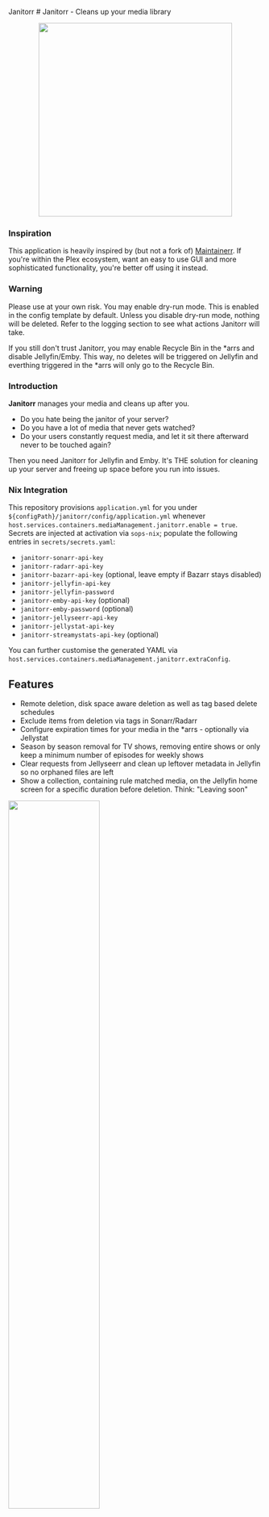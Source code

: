 Janitorr # Janitorr - Cleans up your media library

<p align="center">
    <img src="images/logos/janitorr_icon.png" width=384>
</p>

### Inspiration

This application is heavily inspired by (but not a fork of) [Maintainerr](https://github.com/jorenn92/Maintainerr).
If you're within the Plex ecosystem, want an easy to use GUI and more sophisticated functionality, you're better off using it instead.

### Warning

Please use at your own risk.
You may enable dry-run mode. This is enabled in the config template by default.
Unless you disable dry-run mode, nothing will be deleted.
Refer to the logging section to see what actions Janitorr will take.

If you still don't trust Janitorr, you may enable Recycle Bin in the *arrs and disable Jellyfin/Emby.
This way, no deletes will be triggered on Jellyfin and everthing triggered in the *arrs will only go to the Recycle Bin.

### Introduction

**Janitorr** manages your media and cleans up after you.

- Do you hate being the janitor of your server?
- Do you have a lot of media that never gets watched?
- Do your users constantly request media, and let it sit there afterward never to be touched again?

Then you need Janitorr for Jellyfin and Emby.
It's THE solution for cleaning up your server and freeing up space before you run into issues.

### Nix Integration

This repository provisions `application.yml` for you under `${configPath}/janitorr/config/application.yml` whenever `host.services.containers.mediaManagement.janitorr.enable = true`.
Secrets are injected at activation via `sops-nix`; populate the following entries in `secrets/secrets.yaml`:

- `janitorr-sonarr-api-key`
- `janitorr-radarr-api-key`
- `janitorr-bazarr-api-key` (optional, leave empty if Bazarr stays disabled)
- `janitorr-jellyfin-api-key`
- `janitorr-jellyfin-password`
- `janitorr-emby-api-key` (optional)
- `janitorr-emby-password` (optional)
- `janitorr-jellyseerr-api-key`
- `janitorr-jellystat-api-key`
- `janitorr-streamystats-api-key` (optional)

You can further customise the generated YAML via `host.services.containers.mediaManagement.janitorr.extraConfig`.

## Features

- Remote deletion, disk space aware deletion as well as tag based delete schedules
- Exclude items from deletion via tags in Sonarr/Radarr
- Configure expiration times for your media in the *arrs - optionally via Jellystat
- Season by season removal for TV shows, removing entire shows or only keep a minimum number of episodes for weekly shows
- Clear requests from Jellyseerr and clean up leftover metadata in Jellyfin so no orphaned files are left
- Show a collection, containing rule matched media, on the Jellyfin home screen for a specific duration before deletion. Think: "Leaving soon"

<img src="images/leaving_soon_01.png" width=60%>

### Important notes

- Janitorr does **not** delete items after they were watched. Look into [Jellyfin Media Cleaner](https://github.com/shemanaev/jellyfin-plugin-media-cleaner) for that.
- **I don't use Emby. I implemented and tested it, but for maintenance I rely on bug reports**
- Only one of Jellyfin or Emby can be enabled at a time
- Only one of Jellystat or Streamystats can be enabled at a time
- "Leaving Soon" Collections are *always* created and do not care for dry-run settings
- Jellyfin and Emby require user access to delete files, an API key is not enough - I recommend creating a user specifically for this task
- **For media to be picked up, it needs to have been downloaded by the Radarr/Sonarr**
- Jellyfin/Emby and Jellyseerr are not required, but if you don't supply them, you may end up with orphaned folders,  metadata, etc

### Logging
You may check the container logs for Janitorr to observe what the application wants to do.
Janitorr logs to stdout, so you can view your logs in Docker. However, it is recommended to enable file logging in your config instead.
If file logging is enabled, please make sure the location you've chosen for the log file is mapped into the container, so that Janitorr can write log files to the host and not inside the container.

To enable debug logging, change `INFO` in the following line in `application.yml` to either `DEBUG` or `TRACE`:

```yml
    com.github.schaka: INFO
```

### Troubleshooting
Before you create a new issue, please check previous issues to make sure nobody has faced the same problem before.
[The Wiki](https://github.com/Schaka/janitorr/wiki) also contains a troubleshooting section with commons errors.

If you have any questions, consult the [FAQ section](https://github.com/Schaka/janitorr/wiki/FAQ) before starting a [new discussion](https://github.com/Schaka/janitorr/discussions).

## Setup

Currently, the code is only published as a docker image to [GitHub](https://github.com/Schaka/janitorr/pkgs/container/janitorr).
If you cannot use Docker, you'll have to compile it yourself from source.

Depending on the configuration, files will be deleted if they are older than x days. Age is determined by your grab
history in the *arr apps. By default, it will choose the oldest file in the history.
If Jellystat or Streamystats is set up, the most recent watch date overwrites the grab history, if it exists.

To exclude media from being considered from deletion, set the `janitorr_keep` tag in Sonarr/Radarr. The actual tag
Janitorr looks for can be adjusted in your config file.

### Setting up Docker

- follow the mapping for `application.yml` examples below
- within that host folder, put a copy of [application.yml](https://github.com/Schaka/janitorr/blob/develop/src/main/resources/application-template.yml) from this repository
- adjust said copy with your own info like *arr, Jellyfin and Jellyseerr API keys and your preferred port

If using Jellyfin with **filesystem access**, ensure that Janitorr has access to the exact directory structure for the leaving-soon-dir as Jellyfin.
Additionally, make sure the *arrs directories are mapped into your container the same way for Janitorr as well.
Janitorr receives info about where files are located by the *arrs - so the path needs to be available to both.

Janitorr creates symlinks from whatever directory it receives from the arrs' API into the `leaving-soon-dir`.
If Radarr finds movies at `/data/media/movies` Janitorr needs to find them at `/data/media/movies` too.
You need to ensure links can be created from the source (in the *arrs' library) to the destination (leaving-soon).

The only exception is your `leaving-soon-dir`. If Jellyfin and Janitorr know this directory under different paths, you can just this.
By default, both `media-server-leaving-soon-dir` and `leaving-soon-dir` should be identical if your volume mappings are identical.


If Janitorr's mapping looks like this:
`/share_media/media/leaving-soon:/data/media/leaving-soon`

And Jellyfin's like this:
`/share_media/media/leaving-soon:/library/leaving-soon`

Then your `application.yml` should look like:
```
leaving-soon-dir: "/data/media/leaving-soon"
media-server-leaving-soon-dir: "/library/leaving-soon"
```

**You may also check out [this example](examples/example-compose.yml) of a full stack setup.**

### Docker config

Before using this, please make sure you've created the `application.yml` file and put it in the correct config directory you intend to map.
The application requires it. You need to supply it, or Janitorr will not start correctly.
You don't have to publish ANY ports on the host machine.
If you're seeing any problems, consult [the Wiki](https://github.com/Schaka/janitorr/wiki/Troubleshooting).

An example of a `docker-compose.yml` may look like this:

```yml
services:
  janitorr:
    container_name: janitorr
    image: ghcr.io/schaka/janitorr:jvm-stable
    user: 1000:1000 # Replace with your user who should own your application.yml file
    mem_limit: 256M # is used to dynamically calculate heap size, can go as low as 200MB, but 256 is recommended - higher for very large libraries
    mem_swappiness: 0
    volumes:
      - /appdata/janitorr/config/application.yml:/config/application.yml
      - /appdata/janitorr/logs:/logs
      - /share_media:/data
    environment:
      # Uses https://github.com/dmikusa/tiny-health-checker supplied by paketo buildpacks
      - THC_PATH=/health
      - THC_PORT=8081
    healthcheck:
      test: [ "CMD", "/workspace/health-check" ]
      start_period: 30s
      interval: 5s
      retries: 3
```

**The native image is now deprecated as of 1.9.0. Please switch to the JVM image.**
[Oracle has announced](https://blogs.oracle.com/java/post/detaching-graalvm-from-the-java-ecosystem-train) that the GraalVM will be "detached" from the ecosystem.
Despite employees [chiming in on Reddit](https://www.reddit.com/r/java/comments/1niamuc/comment/nehsqww) saying it won't be going anywhere, its future is a bit uncertain.
I had originally implemented it due to fast runtimes and lower memory footprint, but it requires a lot of workarounds and upkeep to save barely 100MB of RAM.
Please see release notes for 1.9.0 for a thorough explanation.

A native image is also published for every build. It keeps a lower memory and CPU footprint and doesn't require longer runtimes to achieve optimal performance (JIT).
That image is always tagged `:native-stable`. To get a specific version, use `:native-v1.x.x`.
**While I do publish an arm64 version of this image, it is mostly untested.**

```yml
services:
  janitorr:
    container_name: janitorr
    image: ghcr.io/schaka/janitorr:native-stable
    user: 1000:1000 # Replace with your user who should own your application.yml file
    volumes:
      - /appdata/janitorr/config/application.yml:/config/config.yml
      - /appdata/janitorr/logs:/logs
      - /share_media:/data
    environment:
      # Uses https://github.com/dmikusa/tiny-health-checker supplied by paketo buildpacks
      - THC_PATH=/health
      - THC_PORT=8081
      - SPRING_CONFIG_ADDITIONAL_LOCATION=/config/application.yml
    healthcheck:
      test: [ "CMD", "/workspace/health-check" ]
      start_period: 30s
      interval: 5s
      retries: 3
```

To get the latest build as found in the development branch, grab the following image: `ghcr.io/schaka/janitorr:jvm-develop`.
The development version of the native image is available as `ghcr.io/schaka/janitorr:native-develop`.


## JetBrains
Thank you to [<img src="images/logos/jetbrains.svg" alt="JetBrains" width="32"> JetBrains](http://www.jetbrains.com/) for providing us with free licenses to their great tools.

* [<img src="images/logos/idea.svg" alt="Idea" width="32"> IntelliJ Idea](https://www.jetbrains.com/idea/)
* [<img src="images/logos/webstorm.svg" alt="WebStorm" width="32"> WebStorm](http://www.jetbrains.com/webstorm/)
* [<img src="images/logos/rider.svg" alt="Rider" width="32"> Rider](http://www.jetbrains.com/rider/)

